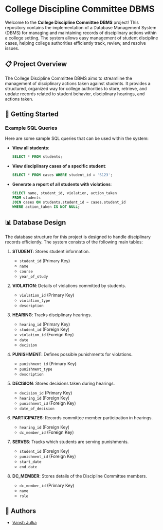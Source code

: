 
# College Discipline Committee DBMS

Welcome to the **College Discipline Committee DBMS** project! This repository contains the implementation of a Database Management System (DBMS) for managing and maintaining records of disciplinary actions within a college setting. The system allows easy management of student discipline cases, helping college authorities efficiently track, review, and resolve issues.

## 📋 Project Overview

The College Discipline Committee DBMS aims to streamline the management of disciplinary actions taken against students. It provides a structured, organized way for college authorities to store, retrieve, and update records related to student behavior, disciplinary hearings, and actions taken.


## 🚀 Getting Started


### Example SQL Queries

Here are some sample SQL queries that can be used within the system:

- **View all students**:
    ```sql
    SELECT * FROM students;
    ```

- **View disciplinary cases of a specific student**:
    ```sql
    SELECT * FROM cases WHERE student_id = 'S123';
    ```

- **Generate a report of all students with violations**:
    ```sql
    SELECT name, student_id, violation, action_taken
    FROM students
    JOIN cases ON students.student_id = cases.student_id
    WHERE action_taken IS NOT NULL;
    ```

## 📊 Database Design

The database structure for this project is designed to handle disciplinary records efficiently. The system consists of the following main tables:

1. **STUDENT**: Stores student information.
   - `student_id` (Primary Key)
   - `name`
   - `course`
   - `year_of_study`
   
2. **VIOLATION**: Details of violations committed by students.
   - `violation_id` (Primary Key)
   - `violation_type`
   - `description`

3. **HEARING**: Tracks disciplinary hearings.
   - `hearing_id` (Primary Key)
   - `student_id` (Foreign Key)
   - `violation_id` (Foreign Key)
   - `date`
   - `decision`

4. **PUNISHMENT**: Defines possible punishments for violations.
   - `punishment_id` (Primary Key)
   - `punishment_type`
   - `description`

5. **DECISION**: Stores decisions taken during hearings.
   - `decision_id` (Primary Key)
   - `hearing_id` (Foreign Key)
   - `punishment_id` (Foreign Key)
   - `date_of_decision`

6. **PARTICIPATES**: Records committee member participation in hearings.
   - `hearing_id` (Foreign Key)
   - `dc_member_id` (Foreign Key)
   
7. **SERVES**: Tracks which students are serving punishments.
   - `student_id` (Foreign Key)
   - `punishment_id` (Foreign Key)
   - `start_date`
   - `end_date`

8. **DC_MEMBER**: Stores details of the Discipline Committee members.
   - `dc_member_id` (Primary Key)
   - `name`
   - `role`

## 👥 Authors

- [Vansh Julka](https://github.com/vanshjulka18)
